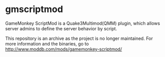 # gmscriptmod
GameMonkey ScriptMod is a Quake3Multimod(QMM) plugin, which allows server admins to define the server behavior by script.

This repository is an archive as the project is no longer maintained.
For more information and the binaries, go to http://www.moddb.com/mods/gamemonkey-scriptmod/
